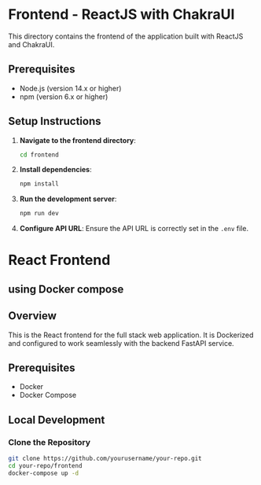 # Frontend - ReactJS with ChakraUI

This directory contains the frontend of the application built with ReactJS and ChakraUI.

## Prerequisites

- Node.js (version 14.x or higher)
- npm (version 6.x or higher)

## Setup Instructions

1. **Navigate to the frontend directory**:
    ```sh
    cd frontend
    ```

2. **Install dependencies**:
    ```sh
    npm install
    ```

3. **Run the development server**:
    ```sh
    npm run dev
    ```

4. **Configure API URL**:
   Ensure the API URL is correctly set in the `.env` file.
# React Frontend
## using Docker compose
## Overview
This is the React frontend for the full stack web application. It is Dockerized and configured to work seamlessly with the backend FastAPI service.

## Prerequisites
- Docker
- Docker Compose

## Local Development

### Clone the Repository
```sh
git clone https://github.com/yourusername/your-repo.git
cd your-repo/frontend
docker-compose up -d



